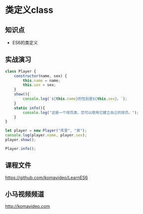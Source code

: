 类定义class
==========

## 知识点

* ES6的类定义

## 实战演习

~~~js
class Player {
    constructor(name, sex) {
        this.name = name;
        this.sex = sex;
    }
    show(){
        console.log(`${this.name}的性别是${this.sex}。`);
    }
    static info(){
        console.log("这是一个球员类，您可以使用它建立自己的球员。");
    }
}

let player = new Player("库里", "男");
console.log(player.name, player.sex);
player.show();

Player.info();
~~~

## 课程文件

https://github.com/komavideo/LearnES6

## 小马视频频道

http://komavideo.com
